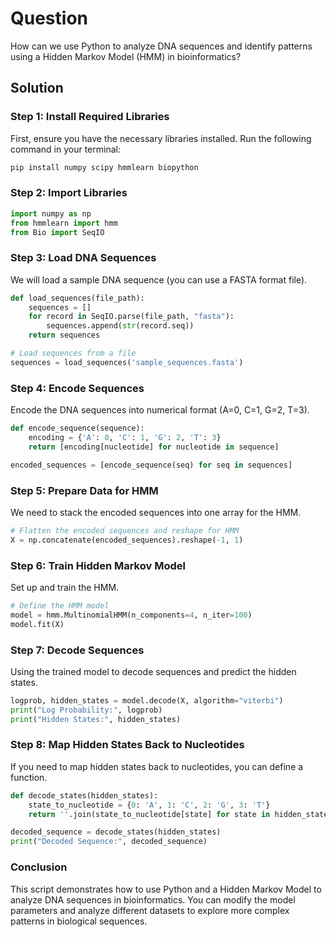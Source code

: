 # Question
How can we use Python to analyze DNA sequences and identify patterns using a Hidden Markov Model (HMM) in bioinformatics?

## Solution

### Step 1: Install Required Libraries
First, ensure you have the necessary libraries installed. Run the following command in your terminal:

```bash
pip install numpy scipy hmmlearn biopython
```

### Step 2: Import Libraries
```python
import numpy as np
from hmmlearn import hmm
from Bio import SeqIO
```

### Step 3: Load DNA Sequences
We will load a sample DNA sequence (you can use a FASTA format file).

```python
def load_sequences(file_path):
    sequences = []
    for record in SeqIO.parse(file_path, "fasta"):
        sequences.append(str(record.seq))
    return sequences

# Load sequences from a file
sequences = load_sequences('sample_sequences.fasta')
```

### Step 4: Encode Sequences
Encode the DNA sequences into numerical format (A=0, C=1, G=2, T=3).

```python
def encode_sequence(sequence):
    encoding = {'A': 0, 'C': 1, 'G': 2, 'T': 3}
    return [encoding[nucleotide] for nucleotide in sequence]

encoded_sequences = [encode_sequence(seq) for seq in sequences]
```

### Step 5: Prepare Data for HMM
We need to stack the encoded sequences into one array for the HMM.

```python
# Flatten the encoded sequences and reshape for HMM
X = np.concatenate(encoded_sequences).reshape(-1, 1)
```

### Step 6: Train Hidden Markov Model
Set up and train the HMM.

```python
# Define the HMM model
model = hmm.MultinomialHMM(n_components=4, n_iter=100)
model.fit(X)
```

### Step 7: Decode Sequences
Using the trained model to decode sequences and predict the hidden states.

```python
logprob, hidden_states = model.decode(X, algorithm="viterbi")
print("Log Probability:", logprob)
print("Hidden States:", hidden_states)
```

### Step 8: Map Hidden States Back to Nucleotides
If you need to map hidden states back to nucleotides, you can define a function.

```python
def decode_states(hidden_states):
    state_to_nucleotide = {0: 'A', 1: 'C', 2: 'G', 3: 'T'}
    return ''.join(state_to_nucleotide[state] for state in hidden_states)

decoded_sequence = decode_states(hidden_states)
print("Decoded Sequence:", decoded_sequence)
```

### Conclusion
This script demonstrates how to use Python and a Hidden Markov Model to analyze DNA sequences in bioinformatics. You can modify the model parameters and analyze different datasets to explore more complex patterns in biological sequences.